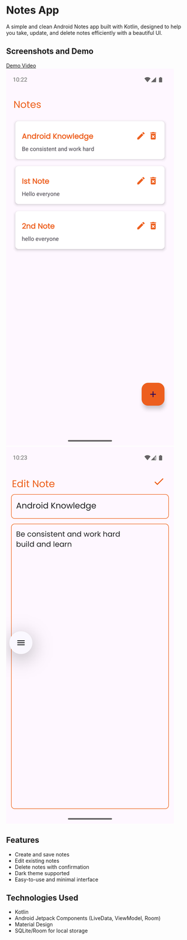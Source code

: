 # Notes App

A simple and clean Android Notes app built with Kotlin, designed to help you take, update, and delete notes efficiently with a beautiful UI.

## Screenshots and Demo

[Demo Video](Screenshots/Screen_recording.mp4)
![Notes Screenshot1](Screenshots/Screenshot_20250408_102217.png)
![Notes Screenshot2](Screenshots/updating.png)

## Features

- Create and save notes
- Edit existing notes
- Delete notes with confirmation
- Dark theme supported
- Easy-to-use and minimal interface

## Technologies Used

- Kotlin
- Android Jetpack Components (LiveData, ViewModel, Room)
- Material Design
- SQLite/Room for local storage
